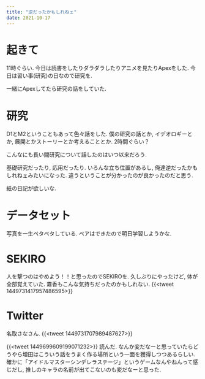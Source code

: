 ```yaml
---
title: "逆だったかもしれねェ"
date: 2021-10-17
---
```



# 起きて
11時ぐらい. 今日は読書をしたりダラダラしたりアニメを見たりApexをした. 今日は習い事(研究)の日なので研究を.

一緒にApexしてたら研究の話をしていた.

# 研究
D1とM2ということもあって色々話をした. 僕の研究の話とか, イデオロギーとか, 展開とかストーリーとか考えることとか. 2時間ぐらい？

こんなにも長い間研究について話したのはいつ以来だろう.

基礎研究だったり, 応用だったり. いろんな立ち位置があるし, 俺達逆だったかもしれねェみたいになった. 違うということが分かったのが良かったのだと思う.

紙の日記が欲しいな. 

# データセット
写真を一生ペタペタしている. ペアはできたので明日学習しようかな.

# SEKIRO
人を撃つのはやめよう！！と思ったのでSEKIROを. 久しぶりにやったけど, 体が全部覚えていた. 霧香もこんな気持ちだったのかもしれない.
{{<tweet 1449731417957486595>}}

# Twitter
名取さなさん.
{{<tweet 1449731707989487627>}}


{{<tweet 1449699609199071232>}}
読んだ. なんか変だなーと思っていたらどうやら増田はこういう話をうまく作る場所という一面を獲得しつつあるらしい. 確かに「アイドルマスターシンデレラステージ」というゲームなんやねんって感じだし, 推しのキャラの名前が出てこないのも変だなーと思った.